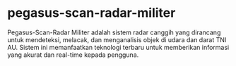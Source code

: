 # pegasus-scan-radar-militer
Pegasus-Scan-Radar Militer adalah sistem radar canggih yang dirancang untuk mendeteksi, melacak, dan menganalisis objek di udara dan darat TNI AU. Sistem ini memanfaatkan teknologi terbaru untuk memberikan informasi yang akurat dan real-time kepada pengguna.  
